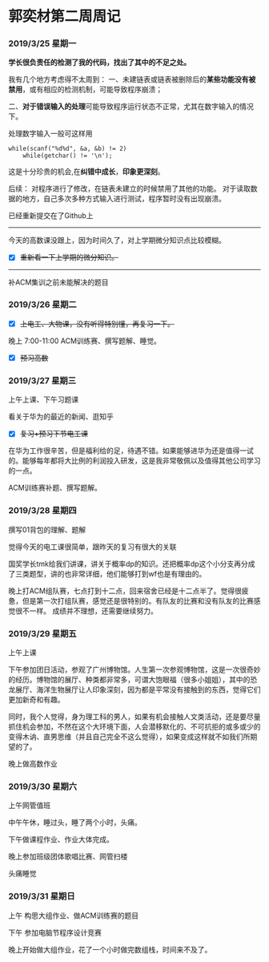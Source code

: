 # 郭奕材第二周周记

### 2019/3/25 星期一

**学长很负责任的检测了我的代码，找出了其中的不足之处。**

我有几个地方考虑得不太周到：
一、未建链表或链表被删除后的**某些功能没有被禁用**，或有相应的检测机制，可能导致程序崩溃；

二、**对于错误输入的处理**可能导致程序运行状态不正常，尤其在数字输入的情况下。

处理数字输入一般可这样用
```
while(scanf("%d%d", &a, &b) != 2)
    while(getchar() != '\n');
```
这是十分珍贵的机会,在**纠错中成长**，**印象更深刻**。

后续：
对程序进行了修改，在链表未建立的时候禁用了其他的功能。
对于读取数据的地方，自己多次多种方式输入进行测试，程序暂时没有出现崩溃。

已经重新提交在了Github上

---
今天的高数课没跟上，因为时间久了，对上学期微分知识点比较模糊。
- [x] ~~重新看一下上学期的微分知识。~~

---
补ACM集训之前未能解决的题目

### 2019/3/26 星期二
- [x] ~~上电工、大物课，没有听得特别懂，再复习一下。~~

晚上 7:00-11:00  ACM训练赛、撰写题解、睡觉。

- [x] ~~预习高数~~

### 2019/3/27 星期三

上午上课、下午习题课

看关于华为的最近的新闻、逛知乎

- [x] ~~复习+预习下节电工课~~

在华为工作很辛苦，但是福利给的足，待遇不错。如果能够进华为还是值得一试的。能够每年都将大比例的利润投入研发，这是我非常敬佩以及值得其他公司学习的一点。

ACM训练赛补题、撰写题解。

### 2019/3/28 星期四

撰写01背包的理解、题解

觉得今天的电工课很简单，跟昨天的复习有很大的关联

国奖学长tmk给我们讲课，讲关于概率dp的知识。还把概率dp这个小分支再分成了三类题型，讲的也非常详细，他们能够打到wf也是有理由的。

晚上打ACM组队赛，七点打到十二点，回来宿舍已经是十二点半了。觉得很疲惫，但是第一次打组队赛，感觉还是很特别的。有队友的比赛和没有队友的比赛感觉很不一样。
成绩并不理想，还需要继续努力。

### 2019/3/29 星期五

上午上课

下午参加团日活动，参观了广州博物馆。人生第一次参观博物馆，这是一次很奇妙的经历。博物馆的展厅、种类都非常多，可谓大饱眼福（很多小姐姐），其中的恐龙展厅、海洋生物展厅让人印象深刻，因为都是平常没有接触到的东西，觉得它们更加新奇和有趣。

同时，我个人觉得，身为理工科的男人，如果有机会接触人文类活动，还是要尽量抓住机会参加，不然在这个大环境下面，人会潜移默化的、不可抗拒的或多或少的变得木讷、直男思维（并且自己完全不这么觉得），如果变成这样就不如我们所期望的了。

晚上做高数作业

### 2019/3/30 星期六

上午网管值班

中午午休，睡过头，睡了两个小时，头痛。

下午做课程作业、作业大体完成。

晚上参加班级团体歌唱比赛、网管扫楼

头痛睡觉

### 2019/3/31 星期日

上午 构思大组作业、做ACM训练赛的题目

下午 参加电脑节程序设计竞赛

晚上开始做大组作业，花了一个小时做完数组栈，时间来不及了。

